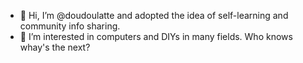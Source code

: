 - 👋 Hi, I’m @doudoulatte and adopted the idea of self-learning and community info sharing.
- 👀 I’m interested in computers and DIYs in many fields. Who knows whay's the next? 
